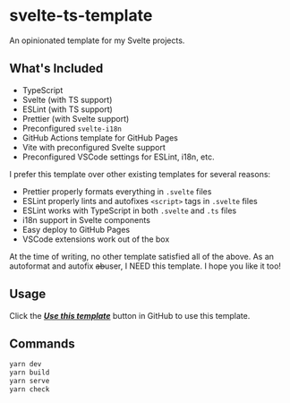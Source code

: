 # svelte-ts-template

An opinionated template for my Svelte projects.

## What's Included

* TypeScript
* Svelte (with TS support)
* ESLint (with TS support)
* Prettier (with Svelte support)
* Preconfigured `svelte-i18n`
* GitHub Actions template for GitHub Pages 
* Vite with preconfigured Svelte support
* Preconfigured VSCode settings for ESLint, i18n, etc.

I prefer this template over other existing templates for several reasons:

* Prettier properly formats everything in `.svelte` files
* ESLint properly lints and autofixes `<script>` tags in `.svelte` files
* ESLint works with TypeScript in both `.svelte` and `.ts` files
* i18n support in Svelte components
* Easy deploy to GitHub Pages
* VSCode extensions work out of the box 

At the time of writing, no other template satisfied all of the above. As an autoformat and autofix ~~ab~~user, I NEED this template. I hope you like it too!

## Usage

Click the [***Use this template***](https://github.com/KentoNishi/svelte-typescript-template) button in GitHub to use this template.

## Commands

```bash
yarn dev
yarn build
yarn serve
yarn check
```
